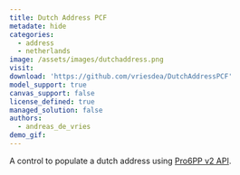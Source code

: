 ```yaml
---
title: Dutch Address PCF
metadate: hide
categories:
  - address
  - netherlands
image: /assets/images/dutchaddress.png
visit: 
download: 'https://github.com/vriesdea/DutchAddressPCF'
model_support: true
canvas_support: false
license_defined: true
managed_solution: false
authors:
  - andreas_de_vries
demo_gif: 
---
```

A control to populate a dutch address using <a target="_blank" href="https://www.pro6pp.nl/docs/v2/redoc">Pro6PP v2 API</a>.
